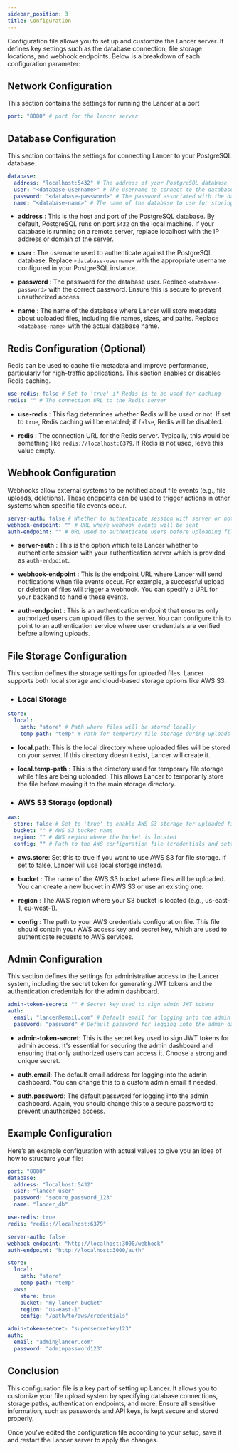 ```yaml
---
sidebar_position: 3
title: Configuration
---
```


Configuration file allows you to set up and customize the Lancer server. It defines key settings such as the database connection, file storage locations, and webhook endpoints. Below is a breakdown of each configuration parameter:

## Network Configuration

This section contains the settings for running the Lancer at a port

```yaml title="lancer.yaml"
port: "8080" # port for the lancer server
```

## Database Configuration

This section contains the settings for connecting Lancer to your PostgreSQL database.

```yaml title="lancer.yaml"
database:
  address: "localhost:5432" # The address of your PostgreSQL database
  user: "<database-username>" # The username to connect to the database
  password: "<database-password>" # The password associated with the database username
  name: "<database-name>" # The name of the database to use for storing file upload metadata
```

- **address** : This is the host and port of the PostgreSQL database. By default, PostgreSQL runs on port `5432` on the local machine. If your database is running on a remote server, replace localhost with the IP address or domain of the server.

- **user** : The username used to authenticate against the PostgreSQL database. Replace `<database-username>` with the appropriate username configured in your PostgreSQL instance.

- **password** : The password for the database user. Replace `<database-password>` with the correct password. Ensure this is secure to prevent unauthorized access.

- **name** : The name of the database where Lancer will store metadata about uploaded files, including file names, sizes, and paths. Replace `<database-name>` with the actual database name.

## Redis Configuration (Optional)

Redis can be used to cache file metadata and improve performance, particularly for high-traffic applications. This section enables or disables Redis caching.

```yaml title="lancer.yaml"
use-redis: false # Set to 'true' if Redis is to be used for caching
redis: "" # The connection URL to the Redis server
```

- **use-redis** : This flag determines whether Redis will be used or not. If set to `true`, Redis caching will be enabled; if `false`, Redis will be disabled.

- **redis** : The connection URL for the Redis server. Typically, this would be something like `redis://localhost:6379`. If Redis is not used, leave this value empty.

## Webhook Configuration

Webhooks allow external systems to be notified about file events (e.g., file uploads, deletions). These endpoints can be used to trigger actions in other systems when specific file events occur.

```yaml title="lancer.yaml"
server-auth: false # Whether to authenticate session with server or not
webhook-endpoint: "" # URL where webhook events will be sent
auth-endpoint: "" # URL used to authenticate users before uploading files
```

- **server-auth** : This is the option which tells Lancer whether to authenticate session with your authentication server which is provided as `auth-endpoint`.

- **webhook-endpoint** :  This is the endpoint URL where Lancer will send notifications when file events occur. For example, a successful upload or deletion of files will trigger a webhook. You can specify a URL for your backend to handle these events.

- **auth-endpoint** : This is an authentication endpoint that ensures only authorized users can upload files to the server. You can configure this to point to an authentication service where user credentials are verified before allowing uploads.



## File Storage Configuration

This section defines the storage settings for uploaded files. Lancer supports both local storage and cloud-based storage options like AWS S3.

- ### Local Storage

```yaml title="lancer.yaml"
store:
  local:
    path: "store" # Path where files will be stored locally
    temp-path: "temp" # Path for temporary file storage during uploads
```

- **local.path**: This is the local directory where uploaded files will be stored on your server. If this directory doesn't exist, Lancer will create it.
- **local.temp-path** : This is the directory used for temporary file storage while files are being uploaded. This allows Lancer to temporarily store the file before moving it to the main storage directory.

- ### AWS S3 Storage (optional)


```yaml title="lancer.yaml"
aws:
  store: false # Set to 'true' to enable AWS S3 storage for uploaded files
  bucket: "" # AWS S3 bucket name
  region: "" # AWS region where the bucket is located
  config: "" # Path to the AWS configuration file (credentials and settings)
```

- **aws.store**: Set this to true if you want to use AWS S3 for file storage. If set to false, Lancer will use local storage instead.

- **bucket** : The name of the AWS S3 bucket where files will be uploaded. You can create a new bucket in AWS S3 or use an existing one.

- **region** : The AWS region where your S3 bucket is located (e.g., us-east-1, eu-west-1).

- **config** : The path to your AWS credentials configuration file. This file should contain your AWS access key and secret key, which are used to authenticate requests to AWS services.

## Admin Configuration

This section defines the settings for administrative access to the Lancer system, including the secret token for generating JWT tokens and the authentication credentials for the admin dashboard.

```yaml title="lancer.yaml"
admin-token-secret: "" # Secret key used to sign admin JWT tokens
auth:
  email: "lancer@email.com" # Default email for logging into the admin dashboard
  password: "password" # Default password for logging into the admin dashboard
```

- **admin-token-secret**: This is the secret key used to sign JWT tokens for admin access. It's essential for securing the admin dashboard and ensuring that only authorized users can access it. Choose a strong and unique secret.

- **auth.email**: The default email address for logging into the admin dashboard. You can change this to a custom admin email if needed.

- **auth.password**: The default password for logging into the admin dashboard. Again, you should change this to a secure password to prevent unauthorized access.

## Example Configuration

Here’s an example configuration with actual values to give you an idea of how to structure your file:

```yaml title="lancer.yaml"
port: "8080"
database:
  address: "localhost:5432"
  user: "lancer_user"
  password: "secure_password_123"
  name: "lancer_db"

use-redis: true
redis: "redis://localhost:6379"

server-auth: false
webhook-endpoint: "http://localhost:3000/webhook"
auth-endpoint: "http://localhost:3000/auth"

store:
  local:
    path: "store"
    temp-path: "temp"
  aws:
    store: true
    bucket: "my-lancer-bucket"
    region: "us-east-1"
    config: "/path/to/aws/credentials"

admin-token-secret: "supersecretkey123"
auth:
  email: "admin@lancer.com"
  password: "adminpassword123"
```


## Conclusion

This configuration file is a key part of setting up Lancer. It allows you to customize your file upload system by specifying database connections, storage paths, authentication endpoints, and more. Ensure all sensitive information, such as passwords and API keys, is kept secure and stored properly.

Once you’ve edited the configuration file according to your setup, save it and restart the Lancer server to apply the changes.